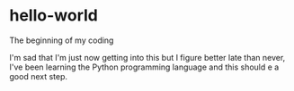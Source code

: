 # hello-world
The beginning of my coding

I'm sad that I'm just now getting into this but I figure better late than never, I've been learning the Python programming language and this should e a good next step.
